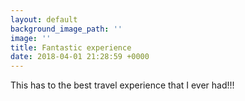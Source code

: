 ```yaml
---
layout: default
background_image_path: ''
image: ''
title: Fantastic experience
date: 2018-04-01 21:28:59 +0000
---
```

This has to the best travel experience that I ever had!!!